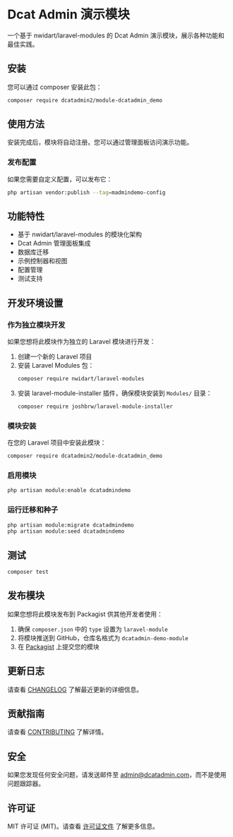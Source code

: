 # Dcat Admin 演示模块

一个基于 nwidart/laravel-modules 的 Dcat Admin 演示模块，展示各种功能和最佳实践。

## 安装

您可以通过 composer 安装此包：

```bash
composer require dcatadmin2/module-dcatadmin_demo
```

## 使用方法

安装完成后，模块将自动注册。您可以通过管理面板访问演示功能。

### 发布配置

如果您需要自定义配置，可以发布它：

```bash
php artisan vendor:publish --tag=madmindemo-config
```

## 功能特性

- 基于 nwidart/laravel-modules 的模块化架构
- Dcat Admin 管理面板集成
- 数据库迁移
- 示例控制器和视图
- 配置管理
- 测试支持

## 开发环境设置

### 作为独立模块开发

如果您想将此模块作为独立的 Laravel 模块进行开发：

1. 创建一个新的 Laravel 项目
2. 安装 Laravel Modules 包：
   ```bash
   composer require nwidart/laravel-modules
   ```
3. 安装 laravel-module-installer 插件，确保模块安装到 `Modules/` 目录：
   ```bash
   composer require joshbrw/laravel-module-installer
   ```

### 模块安装

在您的 Laravel 项目中安装此模块：

```bash
composer require dcatadmin2/module-dcatadmin_demo
```

### 启用模块

```bash
php artisan module:enable dcatadmindemo
```

### 运行迁移和种子

```bash
php artisan module:migrate dcatadmindemo
php artisan module:seed dcatadmindemo
```

## 测试

```bash
composer test
```

## 发布模块

如果您想将此模块发布到 Packagist 供其他开发者使用：

1. 确保 `composer.json` 中的 `type` 设置为 `laravel-module`
2. 将模块推送到 GitHub，仓库名格式为 `dcatadmin-demo-module`
3. 在 [Packagist](https://packagist.org) 上提交您的模块

## 更新日志

请查看 [CHANGELOG](CHANGELOG.md) 了解最近更新的详细信息。

## 贡献指南

请查看 [CONTRIBUTING](CONTRIBUTING.md) 了解详情。

## 安全

如果您发现任何安全问题，请发送邮件至 admin@dcatadmin.com，而不是使用问题跟踪器。

## 许可证

MIT 许可证 (MIT)。请查看 [许可证文件](LICENSE.md) 了解更多信息。